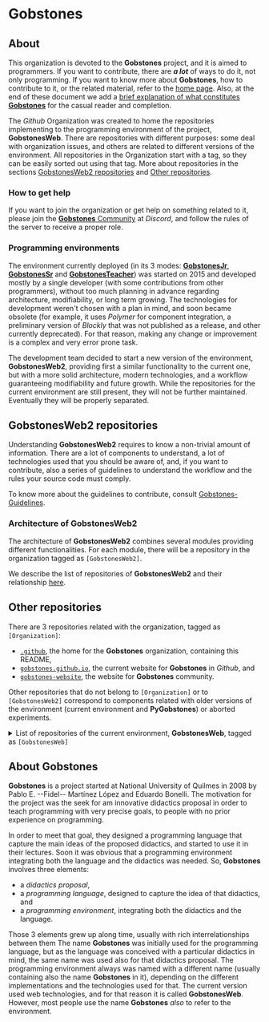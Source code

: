 # **Gobstones**

## **About**
This organization is devoted to the **Gobstones** project, and it is aimed to programmers.
If you want to contribute, there are _**a lot**_ of ways to do it, not only programming.
If you want to know more about **Gobstones**, how to contribute to it, or the related material, refer to the [home page](http://gobstones.org).
Also, at the end of these document we add a [brief explanation of what constitutes **Gobstones**](#about-gobstones) for the casual reader and completion.

The _Github_ Organization was created to home the repositories implementing to the programming environment of the project, **GobstonesWeb**.
There are repositories with different purposes: some deal with organization issues, and others are related to different versions of the environment.
All repositories in the Organization start with a tag, so they can be easily sorted out using that tag.
More about repositories in the sections [GobstonesWeb2 repositories](#gobstonesweb2-repositories) and [Other repositories](#other-repositories).

### How to get help
If you want to join the organization or get help on something related to it, please join the [**Gobstones** Community](https://bit.ly/ComunidadGobstones) at _Discord_, and follow the rules of the server to receive a proper role.

### Programming environments
The environment currently deployed (in its 3 modes: [**GobstonesJr**](https://gobstones.github.io/gobstones-jr/), [**GobstonesSr**](https://gobstones.github.io/gobstones-sr/) and [**GobstonesTeacher**](https://gobstones.github.io/gobstones-teacher/)) was started on 2015 and developed mostly by a single developer (with some contributions from other programmers), without too much planning in advance regarding architecture, modifiability, or long term growing. The technologies for development weren't chosen with a plan in mind, and soon became obsolete (for example, it uses _Polymer_ for component integration, a preliminary version of _Blockly_ that was not published as a release, and other currently deprecated). For that reason, making any change or improvement is a complex and very error prone task.

The development team decided to start a new version of the environment, **GobstonesWeb2**, providing first a similar functionality to the current one, but with a more solid architecture, modern technologies, and a workflow guaranteeing modifiability and future growth.
While the repositories for the current environment are still present, they will not be further maintained.
Eventually they will be properly separated.

## **GobstonesWeb2 repositories**
Understanding **GobstonesWeb2** requires to know a non-trivial amount of information.
There are a lot of components to understand, a lot of technologies used that you should be aware of, and, if you want to contribute, also a series of guidelines to understand the workflow and the rules your source code must comply.

To know more about the guidelines to contribute, consult [Gobstones-Guidelines](https://github.com/gobstones/gobstones-guidelines).

### **Architecture of GobstonesWeb2**
The architecture of **GobstonesWeb2** combines several modules providing different functionalities.
For each module, there will be a repository in the organization tagged as `[GobstonesWeb2]`.

We describe the list of repositories of **GobstonesWeb2** and their relationship [here](https://github.com/gobstones/gobstones-guidelines/blob/main/sections/gobstonesweb2-architecture.md).


## **Other repositories**
There are 3 repositories related with the organization, tagged as `[Organization]`:
* [`.github`](https://github.com/gobstones/.github), the home for the **Gobstones** organization, containing this README,
* [`gobstones.github.io`](https://github.com/gobstones/gobstones.github.io), the current website for **Gobstones** in _Github_, and
* [`gobstones-website`](https://github.com/gobstones/gobstones-website), the website for **Gobstones** community.

Other repositories that do not belong to `[Organization]` or to `[GobstonesWeb2]` correspond to components related with older versions of the environment (current environment and **PyGobstones**) or aborted experiments.

<details>
  <summary>List of repositories of the current environment, <b>GobstonesWeb</b>, tagged as <code>[GobstonesWeb]</code></summary>
<p>

* [`ace-builds`](http://github.com/gobstones/ace-builds), packaged version of Ace code editor,
* [`course-creator`](http://github.com/gobstones/course-creator), a tool to create courses for GobstonesWeb,
* [`editor-beta` ](http://github.com/gobstones/editor-beta), an editor to process Gobstones dynamically,
* [`gobstones-activity-server`](http://github.com/gobstones/gobstones-activity-server), a buffer for activities from Github to GobstonesWeb,
* [`gobstones-cli`](http://github.com/gobstones/gobstones-cli), the CLI for gobstones-interpreter,
* [`gobstones-code-runner`](http://github.com/gobstones/gobstones-code-runner), a tool to run Gobstones programs,
* [`gobstones-issues`](http://github.com/gobstones/gobstones-issues), a storage to register users issues from GobstonesWeb,
* [`gobstones-interpreter`](http://github.com/gobstones/gobstones-interpreter), the compiler for Gobstones language (wrongly named),
* [`gobstones-jr`](http://github.com/gobstones/gobstones-jr), the GobstonesJr IDE,
* [`gobstones-jr-staging`](http://github.com/gobstones/gobstones-jr-staging), alpha testing for new releases of GobstonesJr,
* [`gobstones-minimal-server`](https://github.com/gobstones/gobstones/gobstones-minimal-server), a buffer between activities in Github and GobstonesWeb,
* [`gobstones-sr`](https://github.com/gobstones/gobstones-sr), the GobstonesSr IDE,
* [`gobstones-sr-staging`](https://github.com/gobstones/gobstones-sr-staging), alpha testing for new releases of GobstonesSr,
* [`gobstones-teacher`](https://github.com/gobstones/gobstones-teacher), the GobstonesTeacher IDE,
* [`gobstones-teacher-staging`](https://github.com/gobstones/gobstones-teacher-staging), alpha testing for new releases of GobstonesTeacher,
* [`gobstones-web`](https://github.com/gobstones/gobstones-web), the Gobstones Web IDE,
* [`gobstones-web-desktop`](https://github.com/gobstones/gobstones-web-desktop), desktop version of GobstonesWeb,
* [`gobstones-web-staging`](https://github.com/gobstones/gobstones-web-staging), alpha testing for new releases of GobstonesWeb,
* [`gobstones-web-01-01-2018`](https://github.com/gobstones/gobstones-web-01-01-2018), snapshot of GobstonesWeb at 01-01-2018,
* [`gs-board`](https://github.com/gobstones/gs-board), the Gobstones board for GobstonesWeb,
* [`gs-board-render-test`](https://github.com/gobstones/gs-board-render-test), testing for Gobstones board render,
* [`gs-element-blockly`](https://github.com/gobstones/gs-element-blockly), the Blockly element for GobstonesWeb,
* [`gs-element-starter`](https://github.com/gobstones/gs-element-starter), starter template for a Gobstones Web polymer element,
* [`gs-weblang-core`](https://github.com/gobstones/gs-weblang-core), (DEPRECATED) use gobstones-interpreter,
* [`keymaster`](https://github.com/gobstones/keymaster), a simple micro-library for defining and dispatching keyboard shortcuts with no dependencies.
</p>
</details>

## **About Gobstones**
**Gobstones** is a project started at National University of Quilmes in 2008 by Pablo E. --Fidel-- Martínez López and Eduardo Bonelli.
The motivation for the project was the seek for am innovative didactics proposal in order to teach programming with very precise goals, to people with no prior experience on programming.

In order to meet that goal, they designed a programming language that capture the main ideas of the proposed didactics, and started to use it in their lectures.
Soon it was obvious that a programming environment integrating both the language and the didactics was needed.
So, **Gobstones** involves three elements:
* a _didactics proposal_,
* a _programming language_, designed to capture the idea of that didactics, and
* a _programming environment_, integrating both the didactics and the language.

Those 3 elements grew up along time, usually with rich interrelationships between them
The name **Gobstones** was initially used for the programming language, but as the language was conceived with a particular didactics in mind, the same name was used also for that didactics proposal.
The programming environment always was named with a different name (usually containing also the name **Gobstones** in it), depending on the different implementations and the technologies used for that.
The current version used web technologies, and for that reason it is called **GobstonesWeb**.
However, most people use the name **Gobstones** _also_ to refer to the environment.

